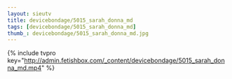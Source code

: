 ```yaml
--- 
layout: sieutv
title: devicebondage/5015_sarah_donna_md
tags: [devicebondage/5015_sarah_donna_md]
thumb_: devicebondage/5015_sarah_donna_md.jpg
---
```

{% include tvpro key="http://admin.fetishbox.com/_content/devicebondage/5015_sarah_donna_md.mp4" %} 
